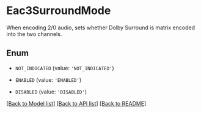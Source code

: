 # Eac3SurroundMode

When encoding 2/0 audio, sets whether Dolby Surround is matrix encoded into the two channels.

## Enum

* `NOT_INDICATED` (value: `'NOT_INDICATED'`)

* `ENABLED` (value: `'ENABLED'`)

* `DISABLED` (value: `'DISABLED'`)

[[Back to Model list]](../README.md#documentation-for-models) [[Back to API list]](../README.md#documentation-for-api-endpoints) [[Back to README]](../README.md)


